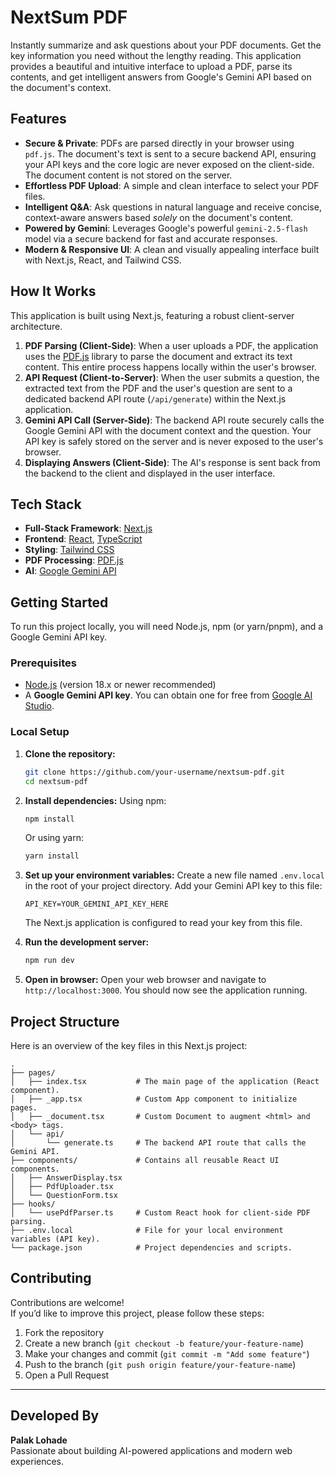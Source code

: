 # NextSum PDF

Instantly summarize and ask questions about your PDF documents. Get the key information you need without the lengthy reading. This application provides a beautiful and intuitive interface to upload a PDF, parse its contents, and get intelligent answers from Google's Gemini API based on the document's context.

## Features

-   **Secure & Private**: PDFs are parsed directly in your browser using `pdf.js`. The document's text is sent to a secure backend API, ensuring your API keys and the core logic are never exposed on the client-side. The document content is not stored on the server.
-   **Effortless PDF Upload**: A simple and clean interface to select your PDF files.
-   **Intelligent Q&A**: Ask questions in natural language and receive concise, context-aware answers based *solely* on the document's content.
-   **Powered by Gemini**: Leverages Google's powerful `gemini-2.5-flash` model via a secure backend for fast and accurate responses.
-   **Modern & Responsive UI**: A clean and visually appealing interface built with Next.js, React, and Tailwind CSS.

## How It Works

This application is built using Next.js, featuring a robust client-server architecture.

1.  **PDF Parsing (Client-Side)**: When a user uploads a PDF, the application uses the [PDF.js](https://mozilla.github.io/pdf.js/) library to parse the document and extract its text content. This entire process happens locally within the user's browser.
2.  **API Request (Client-to-Server)**: When the user submits a question, the extracted text from the PDF and the user's question are sent to a dedicated backend API route (`/api/generate`) within the Next.js application.
3.  **Gemini API Call (Server-Side)**: The backend API route securely calls the Google Gemini API with the document context and the question. Your API key is safely stored on the server and is never exposed to the user's browser.
4.  **Displaying Answers (Client-Side)**: The AI's response is sent back from the backend to the client and displayed in the user interface.

## Tech Stack

-   **Full-Stack Framework**: [Next.js](https://nextjs.org/)
-   **Frontend**: [React](https://reactjs.org/), [TypeScript](https://www.typescriptlang.org/)
-   **Styling**: [Tailwind CSS](https://tailwindcss.com/)
-   **PDF Processing**: [PDF.js](https://mozilla.github.io/pdf.js/)
-   **AI**: [Google Gemini API](https://ai.google.dev/)

## Getting Started

To run this project locally, you will need Node.js, npm (or yarn/pnpm), and a Google Gemini API key.

### Prerequisites

-   [Node.js](https://nodejs.org/) (version 18.x or newer recommended)
-   A **Google Gemini API key**. You can obtain one for free from [Google AI Studio](https://aistudio.google.com/app/apikey).

### Local Setup

1.  **Clone the repository:**
    ```bash
    git clone https://github.com/your-username/nextsum-pdf.git
    cd nextsum-pdf
    ```

2.  **Install dependencies:**
    Using npm:
    ```bash
    npm install
    ```
    Or using yarn:
    ```bash
    yarn install
    ```

3.  **Set up your environment variables:**
    Create a new file named `.env.local` in the root of your project directory. Add your Gemini API key to this file:
    ```
    API_KEY=YOUR_GEMINI_API_KEY_HERE
    ```
    The Next.js application is configured to read your key from this file.

4.  **Run the development server:**
    ```bash
    npm run dev
    ```

5.  **Open in browser:**
    Open your web browser and navigate to `http://localhost:3000`. You should now see the application running.

##  Project Structure

Here is an overview of the key files in this Next.js project:

```
.
├── pages/
│   ├── index.tsx           # The main page of the application (React component).
│   ├── _app.tsx            # Custom App component to initialize pages.
│   ├── _document.tsx       # Custom Document to augment <html> and <body> tags.
│   └── api/
│       └── generate.ts     # The backend API route that calls the Gemini API.
├── components/             # Contains all reusable React UI components.
│   ├── AnswerDisplay.tsx
│   ├── PdfUploader.tsx
│   └── QuestionForm.tsx
├── hooks/
│   └── usePdfParser.ts     # Custom React hook for client-side PDF parsing.
├── .env.local              # File for your local environment variables (API key).
└── package.json            # Project dependencies and scripts.
```



## Contributing

Contributions are welcome!  
If you’d like to improve this project, please follow these steps:

1. Fork the repository  
2. Create a new branch (`git checkout -b feature/your-feature-name`)  
3. Make your changes and commit (`git commit -m "Add some feature"`)  
4. Push to the branch (`git push origin feature/your-feature-name`)  
5. Open a Pull Request  

---


## Developed By

**Palak Lohade**  
 Passionate about building AI-powered applications and modern web experiences.  
